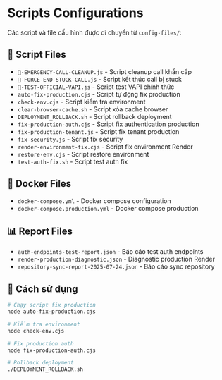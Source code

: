 # Scripts Configurations

Các script và file cấu hình được di chuyển từ `config-files/`:

## 🔧 Script Files
- `🚨-EMERGENCY-CALL-CLEANUP.js` - Script cleanup call khẩn cấp
- `🛑-FORCE-END-STUCK-CALL.js` - Script kết thúc call bị stuck
- `🧪-TEST-OFFICIAL-VAPI.js` - Script test VAPI chính thức
- `auto-fix-production.cjs` - Script tự động fix production
- `check-env.cjs` - Script kiểm tra environment
- `clear-browser-cache.sh` - Script xóa cache browser
- `DEPLOYMENT_ROLLBACK.sh` - Script rollback deployment
- `fix-production-auth.cjs` - Script fix authentication production
- `fix-production-tenant.js` - Script fix tenant production
- `fix-security.js` - Script fix security
- `render-environment-fix.cjs` - Script fix environment Render
- `restore-env.cjs` - Script restore environment
- `test-auth-fix.sh` - Script test auth fix

## 🐳 Docker Files
- `docker-compose.yml` - Docker compose configuration
- `docker-compose.production.yml` - Docker compose production

## 📊 Report Files
- `auth-endpoints-test-report.json` - Báo cáo test auth endpoints
- `render-production-diagnostic.json` - Diagnostic production Render
- `repository-sync-report-2025-07-24.json` - Báo cáo sync repository

## 🚀 Cách sử dụng
```bash
# Chạy script fix production
node auto-fix-production.cjs

# Kiểm tra environment
node check-env.cjs

# Fix production auth
node fix-production-auth.cjs

# Rollback deployment
./DEPLOYMENT_ROLLBACK.sh
``` 